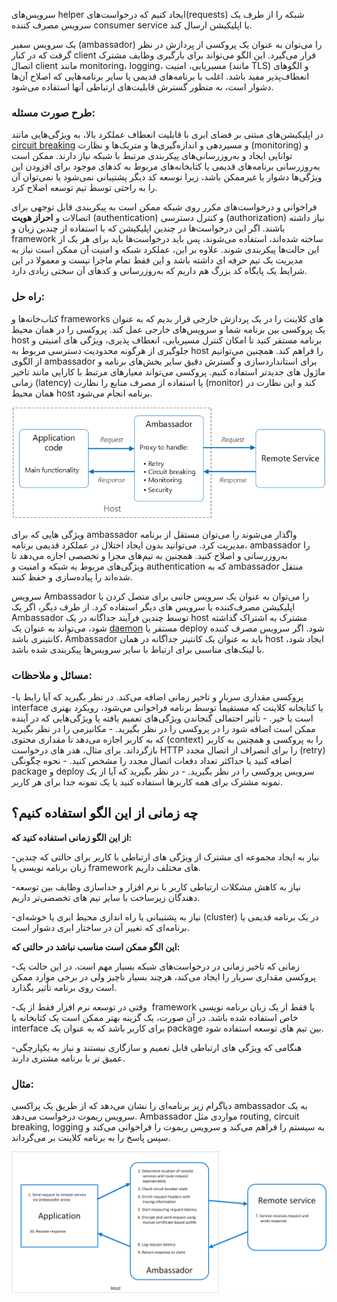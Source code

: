   
سرویس‌های helper ایجاد کنیم که درخواست‌های(requests) شبکه را از طرف یک سرویس مصرف کننده consumer service یا اپلیکیشن ارسال کند.

یک سرویس سفیر (ambassador) را می‌توان به عنوان یک پروکسی  از پردازش  در نظر گرفت که در کنار client قرار می‌گیرد. این الگو می‌تواند برای بارگیری وظایف مشترک اتصال client مانند monitoring، logging، مسیریابی، امنیت (مانند TLS) و الگوهای انعطاف‌پذیر مفید باشد. اغلب با برنامه‌های قدیمی یا سایر برنامه‌هایی که اصلاح آن‌ها دشوار است، به منظور گسترش قابلیت‌های ارتباطی آنها استفاده می‌شود.

### **طرح صورت مسئله:**

  
در اپلیکیشن‌های مبتنی بر فضای ابری با قابلیت انعطاف عملکرد بالا، به ویژگی‌هایی مانند
[circuit breaking](obsidian://open?vault=cloud_softwares&file=docs%2FCircuit%20Breaker%20pattern)
و مسیردهی و اندازه‌گیری‌ها و متریک‌ها و نظارت (monitoring) و توانایی ایجاد و به‌روزرسانی‌های پیکربندی مرتبط با شبکه نیاز دارند. ممکن است به‌روزرسانی برنامه‌های قدیمی یا کتابخانه‌های مربوط به کدهای موجود برای افزودن این ویژگی‌ها دشوار یا غیرممکن باشد، زیرا توسعه کد دیگر پشتیبانی نمی‌شود یا نمی‌توان آن را به راحتی توسط تیم توسعه اصلاح کرد.

فراخوانی و درخواست‌های مکرر روی شبکه ممکن است به پیکربندی قابل توجهی برای اتصالات و **احراز هویت**  (authentication) و کنترل دسترسی (authorization) نیاز داشته باشند. اگر این درخواست‌ها در چندین اپلیکیشن که با استفاده از چندین زبان و framework ساخته شده‌اند، استفاده می‌شوند، پس باید درخواست‌ها باید برای هر یک از این حالت‌ها پیکربندی شوند. علاوه بر این، عملکرد شبکه و امنیت آن ممکن است نیاز به مدیریت یک تیم حرفه ای داشته باشد و این فقط تمام ماجرا نیست و معمولا در این شرایط یک پایگاه کد بزرگ هم داریم که به‌روزرسانی و کدهای آن سختی زیادی دارد.

### راه حل:

کتاب‌خانه‌ها و frameworks های کلاینت را در یک پردازش خارجی قرار بدیم که به عنوان یک پروکسی بین برنامه شما و سرویس‌های خارجی عمل کند. پروکسی را در همان محیط host برنامه مستقر کنید تا امکان کنترل مسیریابی، انعطاف پذیری، ویژگی های امنیتی و جلوگیری از هرگونه محدودیت دسترسی مربوط به host را فراهم کند. همچنین می‌توانیم از الگوی ambassador برای استانداردسازی و گسترش دقیق سایر بخش‌های برنامه و ماژول های جدیدتر استفاده کنیم. پروکسی می‌تواند معیارهای مرتبط با کارایی مانند تاخیر زمانی (latency) یا استفاده از مصرف منابع را نظارت (monitor) کند و این نظارت در همان محیط host برنامه انجام می‌شود.

![ambassador](../assets/design_implementation/ambassador.png)

ویژگی هایی که برای ambassador واگذار می‌شوند را می‌توان مستقل از برنامه مدیریت کرد. می‌توانید بدون ایجاد اختلال در عملکرد قدیمی برنامه، ambassador را به‌روزرسانی و اصلاح کنید. همچنین به تیم‌های مجزا و تخصصی اجازه می‌دهد تا ویژگی‌های مربوط به شبکه و امنیت و  authentication که به ambassador منتقل شده‌اند را پیاده‌سازی و حفظ کنند.

سرویس Ambassador را می‌توان به عنوان یک سرویس جانبی برای متصل کردن با اپلیکیشن مصرف‌کننده یا سرویس های دیگر استفاده کرد. از طرف دیگر، اگر یک Ambassador توسط چندین فرآیند جداگانه در یک host مشترک به اشتراک گذاشته شود، می‌تواند به عنوان یک [daemon](https://en.wikipedia.org/wiki/Daemon_(computing)) مستقر یا deploy شود. اگر سرویس مصرف کننده کانتینری باشد، Ambassador باید به عنوان یک کانتینر جداگانه در همان host ایجاد شود، با لینک‌های مناسبی برای ارتباط با سایر سرویس‌ها پیکربندی شده باشد.

### مسائل و ملاحظات:

-‏ پروکسی مقداری سربار و تاخیر زمانی اضافه می‌کند. در نظر بگیرید که آیا رابط یا interface یا کتابخانه کلاینت که مستقیماً توسط برنامه فراخوانی می‌شود، رویکرد بهتری است یا خیر.
-‏ تأثیر احتمالی گنجاندن ویژگی‌های تعمیم یافته یا ویژگی‌هایی که در آینده ممکن است اضافه شود را در پروکسی را در نظر بگیرید.
-‏ مکانیزمی را در نظر بگیرید که به کاربر اجازه می‌دهد تا مقداری محتوی (context) را به پروکسی و همچنین به کاربر بازگرداند. برای مثال، هدر های درخواست HTTP را برای انصراف از اتصال مجدد (retry) اضافه کنید یا حداکثر تعداد دفعات اتصال مجدد را مشخص کنید.
-‏ نحوه چگونگی package و deploy سرویس پروکسی را در نظر بگیرید.
-‏ در نظر بگیرید که آیا از یک نمونه مشترک برای همه کاربرها استفاده کنید یا یک نمونه جدا برای هر کاربر.

## **چه زمانی از این الگو استفاده کنیم؟**

**از این الگو زمانی استفاده کنید که:**

-‏ نیاز به ایجاد مجموعه ای مشترک از ویژگی های ارتباطی با کاربر برای حالتی که چندین زبان برنامه نویسی یا framework های مختلف داریم.

-‏ نیاز به کاهش مشکلات ارتباطی کاربر با نرم افزار و جداسازی وظایف بین توسعه دهندگان زیرساخت با سایر تیم های تخصصی‌تر داریم.

-‏ نیاز به پشتیبانی یا راه اندازی محیط ابری یا خوشه‌ای(cluster) در یک برنامه قدیمی یا برنامه‌ای که تغییر آن در ساختار ابری دشوار است.

**این الگو ممکن است مناسب نباشد در حالتی که:**

-‏ زمانی که تاخیر زمانی در درخواست‌های شبکه بسیار مهم است. در این حالت یک پروکسی مقداری سربار را ایجاد می‌کند، هرچند بسیار ناچیز ولی در برخی موارد ممکن است روی برنامه تأثیر بگذارد.

-‏ وقتی در توسعه نرم افزار فقط از یک framework یا فقط از یک زبان برنامه نویسی خاص استفاده شده باشد. در آن صورت، یک گزینه بهتر ممکن است یک کتابخانه یا interface برای کاربر باشد که به عنوان یک package بین تیم های توسعه استفاده شود.

-‏ هنگامی که ویژگی های ارتباطی قابل تعمیم و سازگاری نیستند و نیاز به یکپارچگی عمیق تر با برنامه مشتری دارند.

### **مثال:**

دیاگرام زیر برنامه‌ای را نشان می‌دهد که از طریق یک پراکسی ambassador به یک سرویس ریموت درخواست می‌دهد. Ambassador مواردی مثل routing, circuit breaking, logging به سیستم را فراهم می‌کند و سرویس ریموت را فراخوانی می‌کند و سپس پاسخ را به برنامه کلاینت بر می‌گرداند.

![ambassador-example](../assets/design_implementation/ambassador-example.png)
